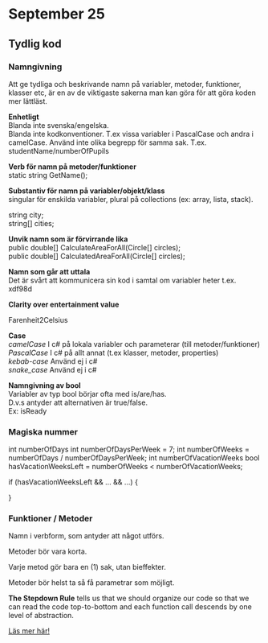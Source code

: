 # September 25

## Tydlig kod

### Namngivning
Att ge tydliga och beskrivande namn på variabler, metoder, funktioner, klasser etc, är en av de viktigaste sakerna man kan göra för att göra koden mer lättläst.

**Enhetligt**  
Blanda inte svenska/engelska.  
Blanda inte kodkonventioner. T.ex vissa variabler i PascalCase och andra i camelCase.
Använd inte olika begrepp för samma sak. T.ex. studentName/numberOfPupils

**Verb för namn på metoder/funktioner**  
static string GetName();

**Substantiv för namn på variabler/objekt/klass**  
singular för enskilda variabler, plural på collections (ex: array, lista, stack).

string city;  
string[] cities;

**Unvik namn som är förvirrande lika**  
public double[] CalculateAreaForAll(Circle[] circles);  
public double[] CalculatedAreaForAll(Circle[] circles);

**Namn som går att uttala**  
Det är svårt att kommunicera sin kod i samtal om variabler heter t.ex. xdf98d

**Clarity over entertainment value**

Farenheit2Celsius

**Case**  
*camelCase*   I c# på lokala variabler och parameterar (till metoder/funktioner)  
*PascalCase*  I c# på allt annat (t.ex klasser, metoder, properties)  
*kebab-case*  Använd ej i c#  
*snake_case*  Använd ej i c#  

**Namngivning av bool**  
Variabler av typ bool börjar ofta med is/are/has.  
D.v.s antyder att alternativen är true/false.  
Ex: isReady
### Magiska nummer

int numberOfDays
int numberOfDaysPerWeek = 7;
int numberOfWeeks = numberOfDays / numberOfDaysPerWeek;
int numberOfVacationWeeks
bool hasVacationWeeksLeft = numberOfWeeks < numberOfVacationWeeks;

if (hasVacationWeeksLeft && ... && ...)
{

}

### Funktioner / Metoder

Namn i verbform, som antyder att något utförs.

Metoder bör vara korta.

Varje metod gör bara en (1) sak, utan bieffekter.

Metoder bör helst ta så få parametrar som möjligt.

**The Stepdown Rule** tells us that we should organize our code so that we can read the code top-to-bottom and each function call descends by one level of abstraction.

[Läs mer här!](https://github.com/Geeksltd/Programming.Tips/blob/master/docs/methods/stepdown-rule.md)